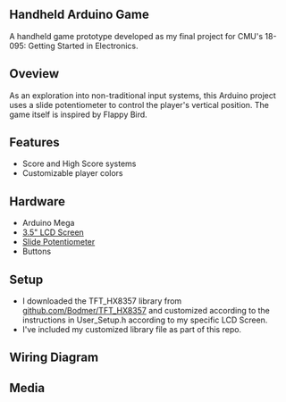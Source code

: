 ## Handheld Arduino Game
A handheld game prototype developed as my final project for CMU's 18-095: Getting Started in Electronics.

## Oveview
As an exploration into non-traditional input systems, this Arduino project uses a slide potentiometer to control the player's vertical position. The game itself is inspired by Flappy Bird.

## Features
- Score and High Score systems
- Customizable player colors

## Hardware
- Arduino Mega
- [3.5" LCD Screen](https://www.amazon.com/HiLetgo-Display-ILI9481-480X320-Mega2560/dp/B073R7Q8FF)
- [Slide Potentiometer](https://www.sparkfun.com/slide-pot-medium-10k-linear-taper.html)
- Buttons

## Setup
- I downloaded the TFT_HX8357 library from [github.com/Bodmer/TFT_HX8357](github.com/Bodmer/TFT_HX8357) and customized according to the instructions in User_Setup.h according to my specific LCD Screen.
- I've included my customized library file as part of this repo.

## Wiring Diagram

## Media
